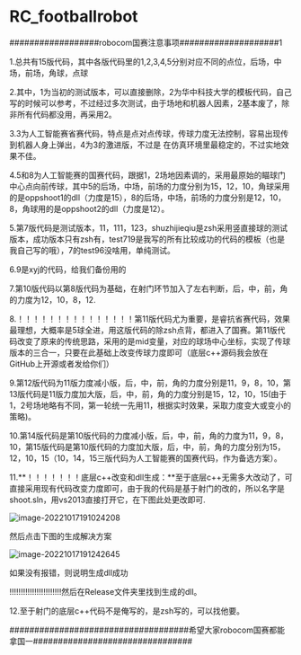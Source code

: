 # RC_footballrobot
##################robocom国赛注意事项####################1

1.总共有15版代码，其中各版代码里的1,2,3,4,5分别对应不同的点位，后场，中场，前场，角球，点球

2.其中，1为当初的测试版本，可以直接删除，2为华中科技大学的模板代码，自己写的时候可以参考，不过经过多次测试，由于场地和机器人因素，2基本废了，除非所有代码都没用，再采用2。

3.3为人工智能赛省赛代码，特点是点对点传球，传球力度无法控制，容易出现传到机器人身上弹出，4为3的激进版，不过是 在仿真环境里最稳定的，不过实地效果不佳。

4.5和8为人工智能赛的国赛代码，跟据1，2场地因素调的，采用最原始的瞄球门中心点向前传球，其中5的后场，中场，前场的力度分别为15，12，10，角球采用的是oppshoot1的dll（力度是15），8的后场，中场，前场的力度分别是12，10，8，角球用的是oppshoot2的dll（力度是12）。

5.第7版代码是测试版本，11，111，123，shuzhijieqiu是zsh采用竖直接球的测试版本，成功版本只有zsh有，test719是我写的所有比较成功的代码的模板（也是我自己写的哦），7的test96没啥用，单纯测试。

6.9是xyj的代码，给我们备份用的

7.第10版代码以第8版代码为基础，在射门环节加入了左右判断，后，中，前，角的力度为12，10，8，12.

8.！！！！！！！！！！！！！！！第11版代码尤为重要，是睿抗省赛代码，效果最理想，大概率是5球全进，用这版代码的除zsh点背，都进入了国赛。第11版代码改变了原来的传统思路，采用的是mid变量，对应的球场中心坐标，实现了传球版本的三合一，只要在此基础上改变传球力度即可（底层c++源码我会放在GitHub上开源或者发给你们）

9.第12版代码为11版力度减小版，后，中，前，角的力度分别是11，9，8，10，第13版代码是11版力度加大版，后，中，前，角的力度分别是15，12，10，15(由于1，2号场地略有不同，第一轮统一先用11，根据实时效果，采取力度变大或变小的策略)。

10.第14版代码是第10版代码的力度减小版，后，中，前，角的力度为11，9，8，10，第15版代码是第10版代码的力度加大版，后，中，前，角的力度分别为15，12，10，15（10，14，15三版代码为人工智能赛的国赛代码，作为备选方案）。

11.**！！！！！！！底层c++改变和dll生成：**至于底层c++无需多大改动了，可直接采用现有代码改变力度即可，由于我的代码是基于射门的改的，所以名字是shoot.sln，用vs2013直接打开它，在下图此处更改即可.

![image-20221017191024208](C:\Users\PC\AppData\Roaming\Typora\typora-user-images\image-20221017191024208.png)

然后点击下图的生成解决方案

![image-20221017191242645](C:\Users\PC\AppData\Roaming\Typora\typora-user-images\image-20221017191242645.png)

如果没有报错，则说明生成dll成功

!!!!!!!!!!!!!!!!!!!!!!!然后在Release文件夹里找到生成的dll。

12.至于射门的底层c++代码不是俺写的，是zsh写的，可以找他要。

####################################希望大家robocom国赛都能拿国一################################

